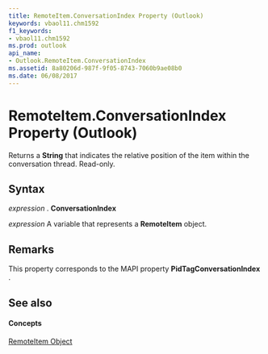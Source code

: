 ```yaml
---
title: RemoteItem.ConversationIndex Property (Outlook)
keywords: vbaol11.chm1592
f1_keywords:
- vbaol11.chm1592
ms.prod: outlook
api_name:
- Outlook.RemoteItem.ConversationIndex
ms.assetid: 8a80206d-987f-9f05-8743-7060b9ae08b0
ms.date: 06/08/2017
---
```



# RemoteItem.ConversationIndex Property (Outlook)

Returns a  **String** that indicates the relative position of the item within the conversation thread. Read-only.


## Syntax

 _expression_ . **ConversationIndex**

 _expression_ A variable that represents a **RemoteItem** object.


## Remarks

This property corresponds to the MAPI property  **PidTagConversationIndex** .


## See also


#### Concepts


[RemoteItem Object](Outlook.RemoteItem.md)

